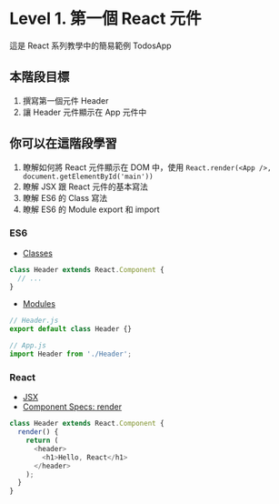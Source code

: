 # Level 1. 第一個 React 元件
這是 React 系列教學中的簡易範例 TodosApp


## 本階段目標
1. 撰寫第一個元件 Header
2. 讓 Header 元件顯示在 App 元件中


## 你可以在這階段學習
1. 瞭解如何將 React 元件顯示在 DOM 中，使用 `React.render(<App />, document.getElementById('main'))`
2. 瞭解 JSX 跟 React 元件的基本寫法
3. 瞭解 ES6 的 Class 寫法
4. 瞭解 ES6 的 Module export 和 import

### ES6
- [Classes](https://babeljs.io/docs/learn-es2015/#classes)
```js
class Header extends React.Component {
  // ...
}
```
- [Modules](https://babeljs.io/docs/learn-es2015/#modules)
```js
// Header.js
export default class Header {}

// App.js
import Header from './Header';
```

### React
- [JSX](https://facebook.github.io/react/docs/jsx-in-depth.html)
- [Component Specs: render](https://facebook.github.io/react/docs/component-specs.html#render)
```js
class Header extends React.Component {
  render() {
    return (
      <header>
        <h1>Hello, React</h1>
      </header>
    );
  }
}
```
